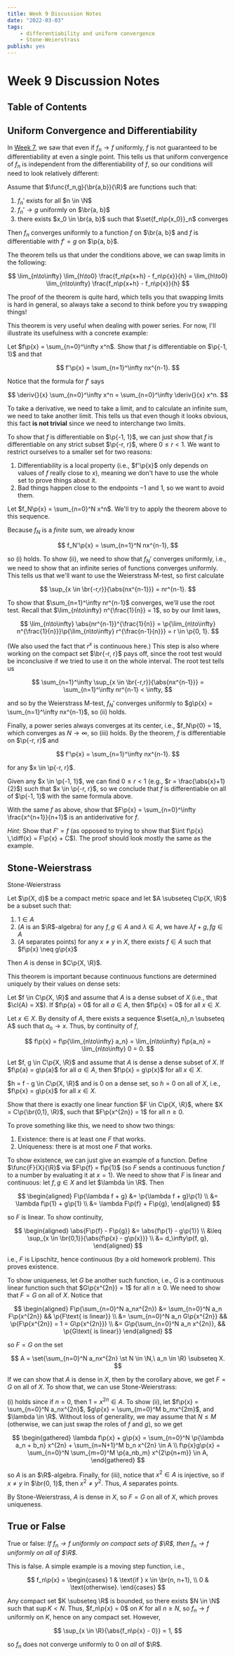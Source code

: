 ```yaml
---
title: Week 9 Discussion Notes
date: "2022-03-03"
tags:
    - differentiability and uniform convergence
    - Stone-Weierstrass
publish: yes
---
```


# Week 9 Discussion Notes

## Table of Contents

## Uniform Convergence and Differentiability

In [Week 7](../week-7#example-5), we saw that even if $f_n \to f$ uniformly, $f$ is not guaranteed to be differentiability at even a single point. This tells us that uniform convergence of $f_n$ is independent from the differentiability of $f$, so our conditions will need to look relatively different:

<theorem>

Assume that $\func{f_n,g}{\br{a,b}}{\R}$ are functions such that:

1. $f_n'$ exists for all $n \in \N$
2. $f_n' \to g$ uniformly on $\br{a, b}$
3. there exists $x_0 \in \br{a, b}$ such that $\set{f_n\p{x_0}}_n$ converges

Then $f_n$ converges uniformly to a function $f$ on $\br{a, b}$ and $f$ is differentiable with $f' = g$ on $\p{a, b}$.

</theorem>

<remark>

The theorem tells us that under the conditions above, we can swap limits in the following:

$$
\lim_{n\to\infty} \lim_{h\to0} \frac{f_n\p{x+h} - f_n\p{x}}{h}
    = \lim_{h\to0} \lim_{n\to\infty} \frac{f_n\p{x+h} - f_n\p{x}}{h}
$$

The proof of the theorem is quite hard, which tells you that swapping limits is hard in general, so always take a second to think before you try swapping things!

</remark>

This theorem is very useful when dealing with power series. For now, I'll illustrate its usefulness with a concrete example:

<example>

Let $f\p{x} = \sum_{n=0}^\infty x^n$. Show that $f$ is differentiable on $\p{-1, 1}$ and that

$$
f'\p{x} = \sum_{n=1}^\infty nx^{n-1}.
$$

</example>

<solution>

Notice that the formula for $f'$ says

$$
\deriv{}{x} \sum_{n=0}^\infty x^n = \sum_{n=0}^\infty \deriv{}{x} x^n.
$$

To take a derivative, we need to take a limit, and to calculate an infinite sum, we need to take another limit. This tells us that even though it looks obvious, this fact **is not trivial** since we need to interchange two limits.

To show that $f$ is differentiable on $\p{-1, 1}$, we can just show that $f$ is differentiable on any strict subset $\p{-r, r}$, where $0 \leq r < 1$. We want to restrict ourselves to a smaller set for two reasons:

1. Differentiability is a local property (i.e., $f'\p{x}$ only depends on values of $f$ really close to $x$), meaning we don't have to use the whole set to prove things about it.
2. Bad things happen close to the endpoints $-1$ and $1$, so we want to avoid them.

Let $f_N\p{x} = \sum_{n=0}^N x^n$. We'll try to apply the theorem above to this sequence.

Because $f_N$ is a _finite_ sum, we already know

$$
f_N'\p{x} = \sum_{n=1}^N nx^{n-1},
$$

so (i) holds. To show (ii), we need to show that $f_N'$ converges uniformly, i.e., we need to show that an infinite series of functions converges uniformly. This tells us that we'll want to use the Weierstrass M-test, so first calculate

$$
\sup_{x \in \br{-r,r}}{\abs{nx^{n-1}}} = nr^{n-1}.
$$

To show that $\sum_{n=1}^\infty nr^{n-1}$ converges, we'll use the root test. Recall that $\lim_{n\to\infty} n^{\frac{1}{n}} = 1$, so by our limit laws,

$$
\lim_{n\to\infty} \abs{nr^{n-1}}^{\frac{1}{n}}
    = \p{\lim_{n\to\infty} n^{\frac{1}{n}}}\p{\lim_{n\to\infty} r^{\frac{n-1}{n}}}
    = r \in \p{0, 1}.
$$

(We also used the fact that $r^x$ is continuous here.) This step is also where working on the compact set $\br{-r, r}$ pays off, since the root test would be inconclusive if we tried to use it on the whole interval. The root test tells us

$$
\sum_{n=1}^\infty \sup_{x \in \br{-r,r}}{\abs{nx^{n-1}}}
    = \sum_{n=1}^\infty nr^{n-1}
    < \infty,
$$

and so by the Weierstrass M-test, $f_N'$ converges uniformly to $g\p{x} = \sum_{n=1}^\infty nx^{n-1}$, so (ii) holds.

Finally, a power series always converges at its center, i.e., $f_N\p{0} = 1$, which converges as $N \to \infty$, so (iii) holds. By the theorem, $f$ is differentiable on $\p{-r, r}$ and

$$
f'\p{x} = \sum_{n=1}^\infty nx^{n-1}.
$$

for any $x \in \p{-r, r}$.

Given any $x \in \p{-1, 1}$, we can find $0 \leq r < 1$ (e.g., $r = \frac{\abs{x}+1}{2}$) such that $x \in \p{-r, r}$, so we conclude that $f$ is differentiable on all of $\p{-1, 1}$ with the same formula above.

</solution>

<exercise>

With the same $f$ as above, show that $F\p{x} = \sum_{n=0}^\infty \frac{x^{n+1}}{n+1}$ is an antiderivative for $f$.

_Hint:_ Show that $F' = f$ (as opposed to trying to show that $\int f\p{x} \,\diff{x} = F\p{x} + C$). The proof should look mostly the same as the example.

</exercise>

## Stone-Weierstrass

<theorem> Stone-Weierstrass

Let $\p{X, d}$ be a compact metric space and let $A \subseteq C\p{X, \R}$ be a subset such that:

1. $1 \in A$
2. ($A$ is an $\R$-algebra) for any $f, g \in A$ and $\lambda \in A$, we have $\lambda f + g, fg \in A$
3. ($A$ separates points) for any $x \neq y$ in $X$, there exists $f \in A$ such that $f\p{x} \neq g\p{x}$

Then $A$ is dense in $C\p{X, \R}$.

</theorem>

This theorem is important because continuous functions are determined uniquely by their values on dense sets:

<proposition>

Let $f \in C\p{X, \R}$ and assume that $A$ is a dense subset of $X$ (i.e., that $\cl{A} = X$). If $f\p{a} = 0$ for all $a \in A$, then $f\p{x} = 0$ for all $x \in X$.

</proposition>

<proof>

Let $x \in X$. By density of $A$, there exists a sequence $\set{a_n}_n \subseteq A$ such that $a_n \to x$. Thus, by continuity of $f$,

$$
f\p{x}
    = f\p{\lim_{n\to\infty} a_n}
    = \lim_{n\to\infty} f\p{a_n}
    = \lim_{n\to\infty} 0
    = 0.
$$

</proof>

<corollary>

Let $f, g \in C\p{X, \R}$ and assume that $A$ is dense a dense subset of $X$. If $f\p{a} = g\p{a}$ for all $a \in A$, then $f\p{x} = g\p{x}$ for all $x \in X$.

</corollary>

<proof>

$h = f - g \in C\p{X, \R}$ and is $0$ on a dense set, so $h = 0$ on all of $X$, i.e., $f\p{x} = g\p{x}$ for all $x \in X$.

</proof>

<example>

Show that there is exactly one linear function $F \in C\p{X, \R}$, where $X = C\p{\br{0,1}, \R}$, such that $F\p{x^{2n}} = 1$ for all $n \geq 0$.

</example>

<solution>

To prove something like this, we need to show two things:

1. Existence: there is at least one $F$ that works.
2. Uniqueness: there is at most one $F$ that works.

To show existence, we can just give an example of a function. Define $\func{F}{X}{\R}$ via $F\p{f} = f\p{1}$ (so $F$ sends a continuous function $f$ to a number by evaluating it at $x = 1$). We need to show that $F$ is linear and continuous: let $f, g \in X$ and let $\lambda \in \R$. Then

$$
\begin{aligned}
    F\p{\lambda f + g}
        &= \p{\lambda f + g}\p{1} \\
        &= \lambda f\p{1} + g\p{1} \\
        &= \lambda F\p{f} + F\p{g},
\end{aligned}
$$

so $F$ is linear. To show continuity,

$$
\begin{aligned}
    \abs{F\p{f} - F\p{g}}
        &= \abs{f\p{1} - g\p{1}} \\
        &\leq \sup_{x \in \br{0,1}}{\abs{f\p{x} - g\p{x}}} \\
        &= d_\infty\p{f, g},
\end{aligned}
$$

i.e., $F$ is Lipschitz, hence continuous (by a old homework problem). This proves existence.

To show uniqueness, let $G$ be another such function, i.e., $G$ is a continuous linear function such that $G\p{x^{2n}} = 1$ for all $n \geq 0$. We need to show that $F = G$ on all of $X$. Notice that

$$
\begin{aligned}
    F\p{\sum_{n=0}^N a_nx^{2n}}
        &= \sum_{n=0}^N a_n F\p{x^{2n}}
            && \p{F\text{ is linear}} \\
        &= \sum_{n=0}^N a_n G\p{x^{2n}}
            && \p{F\p{x^{2n}} = 1 = G\p{x^{2n}}} \\
        &= G\p{\sum_{n=0}^N a_n x^{2n}},
            && \p{G\text{ is linear}}
\end{aligned}
$$

so $F = G$ on the set

$$
A = \set{\sum_{n=0}^N a_nx^{2n} \st N \in \N,\ a_n \in \R} \subseteq X.
$$

If we can show that $A$ is dense in $X$, then by the corollary above, we get $F = G$ on all of $X$. To show that, we can use Stone-Weierstrass:

(i) holds since if $n = 0$, then $1 = x^{2n} \in A$. To show (ii), let $f\p{x} = \sum_{n=0}^N a_nx^{2n}$, $g\p{x} = \sum_{m=0}^M b_mx^{2m}$, and $\lambda \in \R$. Without loss of generality, we may assume that $N \leq M$ (otherwise, we can just swap the roles of $f$ and $g$), so we get

$$
\begin{gathered}
    \lambda f\p{x} + g\p{x}
        = \sum_{n=0}^N \p{\lambda a_n + b_n} x^{2n} + \sum_{n=N+1}^M b_n x^{2n} \in A \\
    f\p{x}g\p{x}
        = \sum_{n=0}^N \sum_{m=0}^M \p{a_nb_m} x^{2\p{n+m}} \in A,
\end{gathered}
$$

so $A$ is an $\R$-algebra. Finally, for (iii), notice that $x^2 \in A$ is injective, so if $x \neq y$ in $\br{0, 1}$, then $x^2 \neq y^2$. Thus, $A$ separates points.

By Stone-Weierstrass, $A$ is dense in $X$, so $F = G$ on all of $X$, which proves uniqueness.

</solution>

## True or False

<example>

True or false: _If $f_n \to f$ uniformly on compact sets of $\R$, then $f_n \to f$ uniformly on all of $\R$._

</example>

<solution>

This is false. A simple example is a moving step function, i.e.,

$$
f_n\p{x}
    =
        \begin{cases}
            1 & \text{if } x \in \br{n, n+1}, \\
            0 & \text{otherwise}.
        \end{cases}
$$

Any compact set $K \subseteq \R$ is bounded, so there exists $N \in \N$ such that $\sup{K} < N$. Thus, $f_n\p{x} = 0$ on $K$ for all $n \geq N$, so $f_n \to f$ uniformly on $K$, hence on any compact set. However,

$$
\sup_{x \in \R}{\abs{f_n\p{x} - 0}} = 1,
$$

so $f_n$ does not converge uniformly to $0$ on _all_ of $\R$.

</solution>
